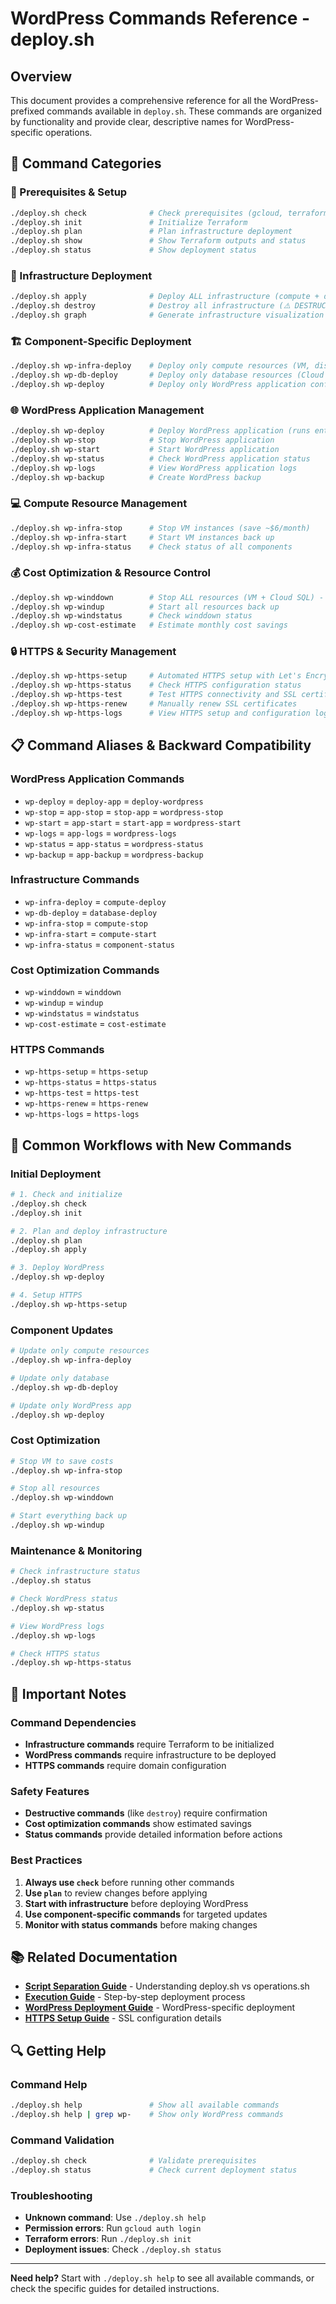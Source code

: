# WordPress Commands Reference - deploy.sh

## Overview
This document provides a comprehensive reference for all the WordPress-prefixed commands available in `deploy.sh`. These commands are organized by functionality and provide clear, descriptive names for WordPress-specific operations.

## 🎯 **Command Categories**

### **🔧 Prerequisites & Setup**
```bash
./deploy.sh check              # Check prerequisites (gcloud, terraform, auth)
./deploy.sh init               # Initialize Terraform
./deploy.sh plan               # Plan infrastructure deployment
./deploy.sh show               # Show Terraform outputs and status
./deploy.sh status             # Show deployment status
```

### **🚀 Infrastructure Deployment**
```bash
./deploy.sh apply              # Deploy ALL infrastructure (compute + database + networking)
./deploy.sh destroy            # Destroy all infrastructure (⚠️ DESTRUCTIVE)
./deploy.sh graph              # Generate infrastructure visualization graph
```

### **🏗️ Component-Specific Deployment**
```bash
./deploy.sh wp-infra-deploy    # Deploy only compute resources (VM, disks, networking)
./deploy.sh wp-db-deploy       # Deploy only database resources (Cloud SQL, users)
./deploy.sh wp-deploy          # Deploy only WordPress application configuration
```

### **🌐 WordPress Application Management**
```bash
./deploy.sh wp-deploy          # Deploy WordPress application (runs entrypoint.sh)
./deploy.sh wp-stop            # Stop WordPress application
./deploy.sh wp-start           # Start WordPress application
./deploy.sh wp-status          # Check WordPress application status
./deploy.sh wp-logs            # View WordPress application logs
./deploy.sh wp-backup          # Create WordPress backup
```

### **💻 Compute Resource Management**
```bash
./deploy.sh wp-infra-stop      # Stop VM instances (save ~$6/month)
./deploy.sh wp-infra-start     # Start VM instances back up
./deploy.sh wp-infra-status    # Check status of all components
```

### **💰 Cost Optimization & Resource Control**
```bash
./deploy.sh wp-winddown        # Stop ALL resources (VM + Cloud SQL) - save ~$15/month
./deploy.sh wp-windup          # Start all resources back up
./deploy.sh wp-windstatus      # Check winddown status
./deploy.sh wp-cost-estimate   # Estimate monthly cost savings
```

### **🔒 HTTPS & Security Management**
```bash
./deploy.sh wp-https-setup     # Automated HTTPS setup with Let's Encrypt
./deploy.sh wp-https-status    # Check HTTPS configuration status
./deploy.sh wp-https-test      # Test HTTPS connectivity and SSL certificates
./deploy.sh wp-https-renew     # Manually renew SSL certificates
./deploy.sh wp-https-logs      # View HTTPS setup and configuration logs
```

## 📋 **Command Aliases & Backward Compatibility**

### **WordPress Application Commands**
- `wp-deploy` = `deploy-app` = `deploy-wordpress`
- `wp-stop` = `app-stop` = `stop-app` = `wordpress-stop`
- `wp-start` = `app-start` = `start-app` = `wordpress-start`
- `wp-logs` = `app-logs` = `wordpress-logs`
- `wp-status` = `app-status` = `wordpress-status`
- `wp-backup` = `app-backup` = `wordpress-backup`

### **Infrastructure Commands**
- `wp-infra-deploy` = `compute-deploy`
- `wp-db-deploy` = `database-deploy`
- `wp-infra-stop` = `compute-stop`
- `wp-infra-start` = `compute-start`
- `wp-infra-status` = `component-status`

### **Cost Optimization Commands**
- `wp-winddown` = `winddown`
- `wp-windup` = `windup`
- `wp-windstatus` = `windstatus`
- `wp-cost-estimate` = `cost-estimate`

### **HTTPS Commands**
- `wp-https-setup` = `https-setup`
- `wp-https-status` = `https-status`
- `wp-https-test` = `https-test`
- `wp-https-renew` = `https-renew`
- `wp-https-logs` = `https-logs`

## 🔄 **Common Workflows with New Commands**

### **Initial Deployment**
```bash
# 1. Check and initialize
./deploy.sh check
./deploy.sh init

# 2. Plan and deploy infrastructure
./deploy.sh plan
./deploy.sh apply

# 3. Deploy WordPress
./deploy.sh wp-deploy

# 4. Setup HTTPS
./deploy.sh wp-https-setup
```

### **Component Updates**
```bash
# Update only compute resources
./deploy.sh wp-infra-deploy

# Update only database
./deploy.sh wp-db-deploy

# Update only WordPress app
./deploy.sh wp-deploy
```

### **Cost Optimization**
```bash
# Stop VM to save costs
./deploy.sh wp-infra-stop

# Stop all resources
./deploy.sh wp-winddown

# Start everything back up
./deploy.sh wp-windup
```

### **Maintenance & Monitoring**
```bash
# Check infrastructure status
./deploy.sh status

# Check WordPress status
./deploy.sh wp-status

# View WordPress logs
./deploy.sh wp-logs

# Check HTTPS status
./deploy.sh wp-https-status
```

## 🚨 **Important Notes**

### **Command Dependencies**
- **Infrastructure commands** require Terraform to be initialized
- **WordPress commands** require infrastructure to be deployed
- **HTTPS commands** require domain configuration

### **Safety Features**
- **Destructive commands** (like `destroy`) require confirmation
- **Cost optimization commands** show estimated savings
- **Status commands** provide detailed information before actions

### **Best Practices**
1. **Always use `check`** before running other commands
2. **Use `plan`** to review changes before applying
3. **Start with infrastructure** before deploying WordPress
4. **Use component-specific commands** for targeted updates
5. **Monitor with status commands** before making changes

## 📚 **Related Documentation**

- **[Script Separation Guide](SCRIPT_SEPARATION_GUIDE.md)** - Understanding deploy.sh vs operations.sh
- **[Execution Guide](EXECUTION_GUIDE.md)** - Step-by-step deployment process
- **[WordPress Deployment Guide](WORDPRESS_DEPLOYMENT_GUIDE.md)** - WordPress-specific deployment
- **[HTTPS Setup Guide](HTTPS_SETUP_GUIDE.md)** - SSL configuration details

## 🔍 **Getting Help**

### **Command Help**
```bash
./deploy.sh help               # Show all available commands
./deploy.sh help | grep wp-    # Show only WordPress commands
```

### **Command Validation**
```bash
./deploy.sh check              # Validate prerequisites
./deploy.sh status             # Check current deployment status
```

### **Troubleshooting**
- **Unknown command**: Use `./deploy.sh help`
- **Permission errors**: Run `gcloud auth login`
- **Terraform errors**: Run `./deploy.sh init`
- **Deployment issues**: Check `./deploy.sh status`

---

**Need help?** Start with `./deploy.sh help` to see all available commands, or check the specific guides for detailed instructions.
